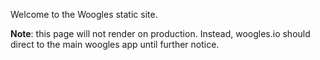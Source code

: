 Welcome to the Woogles static site.

**Note**: this page will not render on production. Instead, woogles.io should
direct to the main woogles app until further notice.